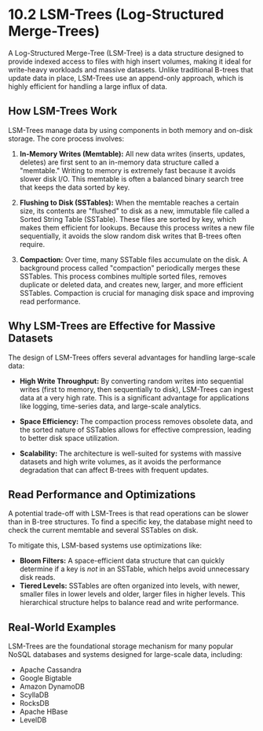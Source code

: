 # 10.2 LSM-Trees (Log-Structured Merge-Trees)

A Log-Structured Merge-Tree (LSM-Tree) is a data structure designed to provide indexed access to files with high insert volumes, making it ideal for write-heavy workloads and massive datasets. Unlike traditional B-trees that update data in place, LSM-Trees use an append-only approach, which is highly efficient for handling a large influx of data.

## How LSM-Trees Work

LSM-Trees manage data by using components in both memory and on-disk storage. The core process involves:

1.  **In-Memory Writes (Memtable):** All new data writes (inserts, updates, deletes) are first sent to an in-memory data structure called a "memtable." Writing to memory is extremely fast because it avoids slower disk I/O. This memtable is often a balanced binary search tree that keeps the data sorted by key.

2.  **Flushing to Disk (SSTables):** When the memtable reaches a certain size, its contents are "flushed" to disk as a new, immutable file called a Sorted String Table (SSTable). These files are sorted by key, which makes them efficient for lookups. Because this process writes a new file sequentially, it avoids the slow random disk writes that B-trees often require.

3.  **Compaction:** Over time, many SSTable files accumulate on the disk. A background process called "compaction" periodically merges these SSTables. This process combines multiple sorted files, removes duplicate or deleted data, and creates new, larger, and more efficient SSTables. Compaction is crucial for managing disk space and improving read performance.

## Why LSM-Trees are Effective for Massive Datasets

The design of LSM-Trees offers several advantages for handling large-scale data:

*   **High Write Throughput:** By converting random writes into sequential writes (first to memory, then sequentially to disk), LSM-Trees can ingest data at a very high rate. This is a significant advantage for applications like logging, time-series data, and large-scale analytics.

*   **Space Efficiency:** The compaction process removes obsolete data, and the sorted nature of SSTables allows for effective compression, leading to better disk space utilization.

*   **Scalability:** The architecture is well-suited for systems with massive datasets and high write volumes, as it avoids the performance degradation that can affect B-trees with frequent updates.

## Read Performance and Optimizations

A potential trade-off with LSM-Trees is that read operations can be slower than in B-tree structures. To find a specific key, the database might need to check the current memtable and several SSTables on disk.

To mitigate this, LSM-based systems use optimizations like:

*   **Bloom Filters:** A space-efficient data structure that can quickly determine if a key is *not* in an SSTable, which helps avoid unnecessary disk reads.
*   **Tiered Levels:** SSTables are often organized into levels, with newer, smaller files in lower levels and older, larger files in higher levels. This hierarchical structure helps to balance read and write performance.

## Real-World Examples

LSM-Trees are the foundational storage mechanism for many popular NoSQL databases and systems designed for large-scale data, including:

*   Apache Cassandra
*   Google Bigtable
*   Amazon DynamoDB
*   ScyllaDB
*   RocksDB
*   Apache HBase
*   LevelDB
